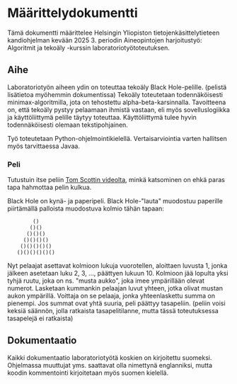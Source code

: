 # Määrittelydokumentti

Tämä dokumentti määrittelee Helsingin Yliopiston tietojenkäsittelytieteen kandiohjelman kevään 2025 3. periodin Aineopintojen harjoitustyö: Algoritmit ja tekoäly -kurssin laboratoriotyötoteutuksen.

## Aihe

Laboratoriotyön aiheen ydin on toteuttaa tekoäly Black Hole-pelille. (pelistä lisätietoa myöhemmin dokumentissa) Tekoäly toteutetaan todennäköisesti minimax-algoritmilla, jota on tehostettu alpha-beta-karsinnalla. Tavoitteena on, että tekoäly pystyy pelaamaan ihmistä vastaan, eli myös sovelluslogiikka ja käyttöliittymä pelille täytyy toteuttaa. Käyttöliittymä tulee hyvin todennäköisesti olemaan tekstipohjainen.

Työ toteutetaan Python-ohjelmointikielellä. Vertaisarviointia varten hallitsen myös tarvittaessa Javaa.

### Peli

Tutustuin itse peliin [Tom Scottin videolta](https://www.youtube.com/watch?v=zMLE7a3faI4), minkä katsominen on ehkä paras tapa hahmottaa pelin kulkua.

Black Hole on kynä- ja paperipeli. Black Hole-"lauta" muodostuu paperille piirtämällä palloista muodostuva kolmio tähän tapaan:
```
        ()
       ()()
      ()()()
     ()()()()
    ()()()()()
   ()()()()()()
```
Nyt pelaajat asettavat kolmioon lukuja vuorotellen, aloittaen luvusta 1, jonka jälkeen asetetaan luku 2, 3, ..., päättyen lukuun 10. Kolmioon jää lopulta yksi tyhjä ruutu, joka on ns. "musta aukko", joka imee ympärillään olevat numerot. Lasketaan kummankin pelaajan luvut yhteen, jotka olivat mustan aukon ympärillä. Voittaja on se pelaaja, jonka yhteenlaskettu summa on pienempi. Jos summat ovat yhtä suuria, peli päättyy tasapeliin. (peliin voisi keksiä säännön, jolla ratkaista tasapelitilanne, mutta tässä toteutuksessa tasapelejä ei ratkaista)

## Dokumentaatio

Kaikki dokumentaatio laboratoriotyötä koskien on kirjoitettu suomeksi. Ohjelmassa muuttujat yms. saattavat olla nimettynä englanniksi, mutta koodin kommentointi kirjoitetaan myös suomen kielellä.

